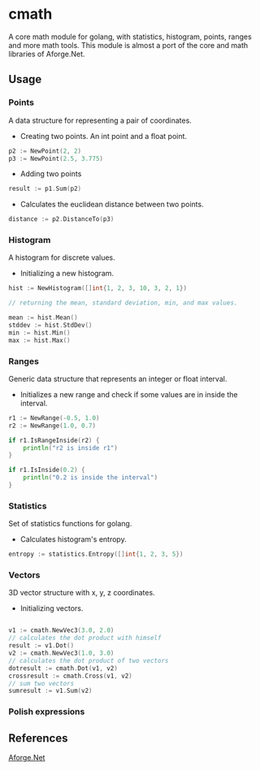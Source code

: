# cmath

A core math module for golang, with statistics, histogram, points, ranges and more math tools. This module is almost a port of the core and math libraries of Aforge.Net.

## Usage

### Points

A data structure for representing a pair of coordinates.

- Creating two points. An int point and a float point.

```go
p2 := NewPoint(2, 2)
p3 := NewPoint(2.5, 3.775)
```

- Adding two points

```go
result := p1.Sum(p2)
```

- Calculates the euclidean distance between two points.

```go
distance := p2.DistanceTo(p3)
```

### Histogram

A histogram for discrete values.

- Initializing a new histogram.

```go
hist := NewHistogram([]int{1, 2, 3, 10, 3, 2, 1})

// returning the mean, standard deviation, min, and max values.

mean := hist.Mean()
stddev := hist.StdDev()
min := hist.Min()
max := hist.Max()
```

### Ranges

Generic data structure that represents an integer or float interval.

- Initializes a new range and check if some values are in inside the interval.

```go
r1 := NewRange(-0.5, 1.0)
r2 := NewRange(1.0, 0.7)

if r1.IsRangeInside(r2) {
    println("r2 is inside r1")
}

if r1.IsInside(0.2) {
    println("0.2 is inside the interval")
}
```
### Statistics

Set of statistics functions for golang.

- Calculates histogram's entropy.

```go
entropy := statistics.Entropy([]int{1, 2, 3, 5})
```

### Vectors

3D vector structure with x, y, z coordinates.

- Initializing vectors.

```go

v1 := cmath.NewVec3(3.0, 2.0)
// calculates the dot product with himself
result := v1.Dot()
v2 := cmath.NewVec3(1.0, 3.0)
// calculates the dot product of two vectors
dotresult := cmath.Dot(v1, v2)
crossresult := cmath.Cross(v1, v2)
// sum two vectors
sumresult := v1.Sum(v2)
```

### Polish expressions

## References
[Aforge.Net](https://github.com/andrewkirillov/AForge.NET)
